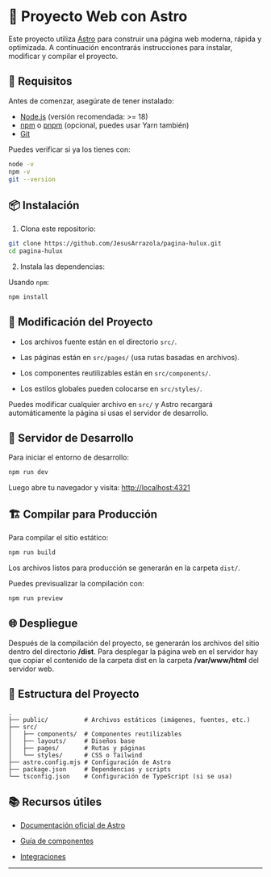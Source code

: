 
# 🌌 Proyecto Web con Astro

Este proyecto utiliza [Astro](https://astro.build/) para construir una página web moderna, rápida y optimizada. A continuación encontrarás instrucciones para instalar, modificar y compilar el proyecto.

## 🚀 Requisitos

Antes de comenzar, asegúrate de tener instalado:

- [Node.js](https://nodejs.org/) (versión recomendada: >= 18)
- [npm](https://www.npmjs.com/) o [pnpm](https://pnpm.io/) (opcional, puedes usar Yarn también)
- [Git](https://git-scm.com/downloads)

Puedes verificar si ya los tienes con:

```bash
node -v
npm -v
git --version
```

## 📦 Instalación

1.  Clona este repositorio:
    

```bash
git clone https://github.com/JesusArrazola/pagina-hulux.git
cd pagina-hulux

```

2.  Instala las dependencias:
    

Usando `npm`:

```bash
npm install

```

## 🔧 Modificación del Proyecto

-   Los archivos fuente están en el directorio `src/`.
    
-   Las páginas están en `src/pages/` (usa rutas basadas en archivos).
    
-   Los componentes reutilizables están en `src/components/`.
    
-   Los estilos globales pueden colocarse en `src/styles/`.
    

Puedes modificar cualquier archivo en `src/` y Astro recargará automáticamente la página si usas el servidor de desarrollo.

## 🧪 Servidor de Desarrollo

Para iniciar el entorno de desarrollo:

```bash
npm run dev

```

Luego abre tu navegador y visita: [http://localhost:4321](http://localhost:4321/)

## 🏗️ Compilar para Producción

Para compilar el sitio estático:

```bash
npm run build

```

Los archivos listos para producción se generarán en la carpeta `dist/`.

Puedes previsualizar la compilación con:

```bash
npm run preview

```

## 🌐 Despliegue

Después de la compilación del proyecto, se generarán los archivos del sitio dentro del directorio __/dist__.
Para desplegar la página web en el servidor hay que copiar el contenido de la carpeta dist en la carpeta __/var/www/html__ del servidor web.

## 📁 Estructura del Proyecto

```
.
├── public/          # Archivos estáticos (imágenes, fuentes, etc.)
├── src/
│   ├── components/  # Componentes reutilizables
│   ├── layouts/     # Diseños base
│   ├── pages/       # Rutas y páginas
│   └── styles/      # CSS o Tailwind
├── astro.config.mjs # Configuración de Astro
├── package.json     # Dependencias y scripts
└── tsconfig.json    # Configuración de TypeScript (si se usa)

```

## 📚 Recursos útiles

-   [Documentación oficial de Astro](https://docs.astro.build/)
    
-   [Guía de componentes](https://docs.astro.build/en/core-concepts/components/)
    
-   [Integraciones](https://docs.astro.build/en/guides/integrations-guide/)
    

----------

